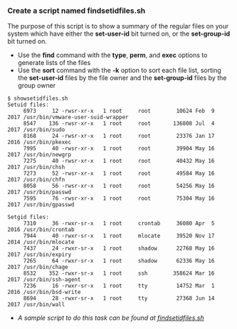 
### Create a script named **findsetidfiles.sh**
The purpose of this script is to show a summary of the regular files on your system which have either the **set-user-id** bit turned on, or the **set-group-id** bit turned on.
  * Use the **find** command with the **type**, **perm**, and **exec** options to generate lists of the files
  * Use the **sort** command with the **-k** option to sort each file list, sorting the **set-user-id** files by the file owner and the **set-group-id** files by the group owner
  
```
$ showsetidfiles.sh
Setuid files:
     6973     12 -rwsr-xr-x   1 root     root        10624 Feb  9  2017 /usr/bin/vmware-user-suid-wrapper
     8547    136 -rwsr-xr-x   1 root     root       136808 Jul  4  2017 /usr/bin/sudo
     8168     24 -rwsr-xr-x   1 root     root        23376 Jan 17  2016 /usr/bin/pkexec
     7995     40 -rwsr-xr-x   1 root     root        39904 May 16  2017 /usr/bin/newgrp
     7275     40 -rwsr-xr-x   1 root     root        40432 May 16  2017 /usr/bin/chsh
     7273     52 -rwsr-xr-x   1 root     root        49584 May 16  2017 /usr/bin/chfn
     8058     56 -rwsr-xr-x   1 root     root        54256 May 16  2017 /usr/bin/passwd
     7595     76 -rwsr-xr-x   1 root     root        75304 May 16  2017 /usr/bin/gpasswd
     
Setgid files:
     7310     36 -rwxr-sr-x   1 root     crontab     36080 Apr  5  2016 /usr/bin/crontab
     7944     40 -rwxr-sr-x   1 root     mlocate     39520 Nov 17  2014 /usr/bin/mlocate
     7437     24 -rwxr-sr-x   1 root     shadow      22768 May 16  2017 /usr/bin/expiry
     7265     64 -rwxr-sr-x   1 root     shadow      62336 May 16  2017 /usr/bin/chage
     8532    352 -rwxr-sr-x   1 root     ssh        358624 Mar 16  2017 /usr/bin/ssh-agent
     7236     16 -rwxr-sr-x   1 root     tty         14752 Mar  1  2016 /usr/bin/bsd-write
     8694     28 -rwxr-sr-x   1 root     tty         27368 Jun 14  2017 /usr/bin/wall
```
* _A sample script to do this task can be found at [findsetidfiles.sh](scripts-lab1/findsetidfiles.sh)_
